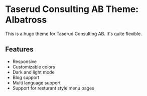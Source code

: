 # Taserud Consulting AB Theme: Albatross

This is a hugo theme for Taserud Consulting AB. It's quite flexible.

## Features

- Responsive
- Customizable colors
- Dark and light mode
- Blog support
- Multi language support
- Support for resturant style menu pages
